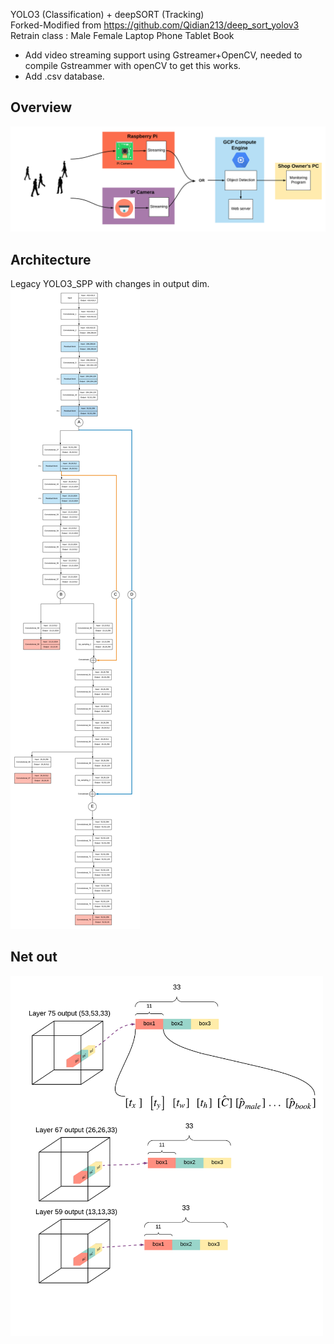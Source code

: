 YOLO3 (Classification) + deepSORT (Tracking)  
Forked-Modified from https://github.com/Qidian213/deep_sort_yolov3  
Retrain class : Male Female Laptop Phone Tablet Book
- Add video streaming support using Gstreamer+OpenCV, needed to compile Gstreammer with openCV to get this works.  
- Add .csv database.
## Overview
![alt text](./overview2.png)
## Architecture
Legacy YOLO3_SPP with changes in output dim.
![alt text](./short_yolo3.png)
## Net out
<img src="./netout(3).png" width="500">

